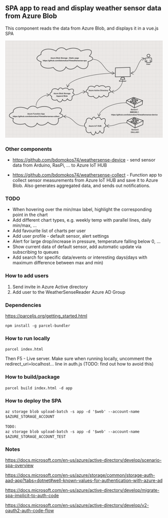 ## SPA app to read and display weather sensor data from Azure Blob

This component reads the data from Azure Blob, and displays it in a vue.js SPA

![Weathersense Components](doc/weathersense-components.png?raw=true "Weathersense Components") 

### Other components
* https://github.com/bdomokos74/weathersense-device - send sensor data from Arduino, RasPi, ... to Azure IoT HUB

* https://github.com/bdomokos74/weathersense-collect - Function app to collect sensor measurements from Azure IoT HUB and save it to Azure Blob. Also generates aggregated data, and sends out notifications.

### TODO
- When hovering over the min/max label, highlight the corresponding point in the chart
- Add different chart types, e.g. weekly temp with parallel lines, daily min/max, ...
- Add favourite list of charts per user
- Add user profile - default sensor, alert settings
- Alert for large drop/increase in pressure, temperature falling below 0, ...
- Show current data of default sensor, add automatic update via subscribing to queues
- Add search for specific data/events or interesting days(days with maximum difference between max and min)

### How to add users
1. Send invite in Azure Active directory
2. Add user to the WeatherSenseReader Azure AD Group

### Dependencies

https://parceljs.org/getting_started.html

```
npm install -g parcel-bundler
```

### How to run locally
```
parcel index.html
```
Then F5 - Live server.
Make sure when running locally, uncomment the redirect_uri=localhost... line in auth.js
(TODO: find out how to avoid this)

### How to build/package
```
parcel build index.html -d app
```

### How to deploy the SPA
```
az storage blob upload-batch -s app -d '$web' --account-name $AZURE_STORAGE_ACCOUNT

TODO:
az storage blob upload-batch -s app -d '$web' --account-name $AZURE_STORAGE_ACCOUNT_TEST
```

### Notes

https://docs.microsoft.com/en-us/azure/active-directory/develop/scenario-spa-overview

https://docs.microsoft.com/en-us/azure/storage/common/storage-auth-aad-app?tabs=dotnet#well-known-values-for-authentication-with-azure-ad

https://docs.microsoft.com/en-us/azure/active-directory/develop/migrate-spa-implicit-to-auth-code

https://docs.microsoft.com/en-us/azure/active-directory/develop/v2-oauth2-auth-code-flow
